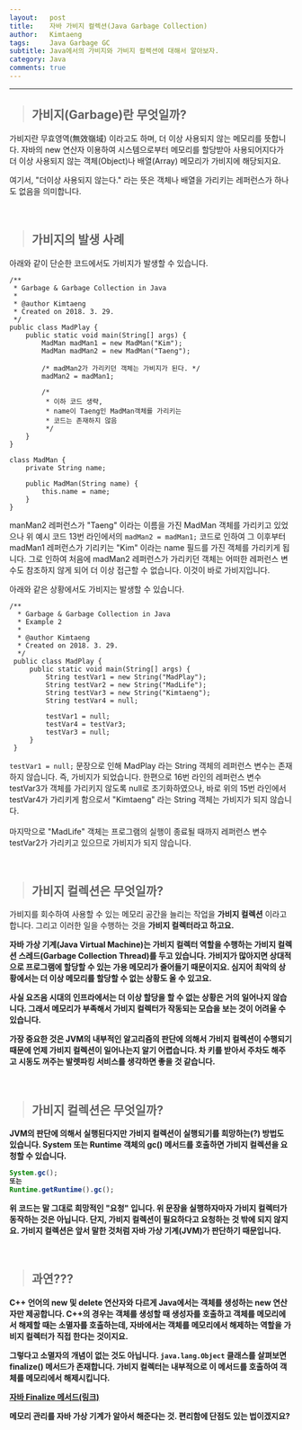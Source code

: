 ```yaml
---
layout:   post
title:    자바 가비지 컬렉션(Java Garbage Collection)
author:   Kimtaeng
tags: 	  Java Garbage GC
subtitle: Java에서의 가비지와 가비지 컬렉션에 대해서 알아보자.
category: Java
comments: true
---
```


<hr/>

> ## 가비지(Garbage)란 무엇일까?

가비지란 무효영역(無效嶺域) 이라고도 하며, 더 이상 사용되지 않는 메모리를 뜻합니다.
자바의 new 연산자 이용하여 시스템으로부터 메모리를 할당받아 사용되어지다가 더 이상 사용되지 않는
객체(Object)나 배열(Array) 메모리가 가비지에 해당되지요.

여기서, "더이상 사용되지 않는다." 라는 뜻은 객체나 배열을 가리키는 레퍼런스가 하나도 없음을 의미합니다.

<br/>

> ## 가비지의 발생 사례

아래와 같이 단순한 코드에서도 가비지가 발생할 수 있습니다.

<pre class="line-numbers"><code class="language-java" data-start="1">/**
 * Garbage & Garbage Collection in Java
 *
 * @author Kimtaeng
 * Created on 2018. 3. 29.
 */
public class MadPlay {
    public static void main(String[] args) {
        MadMan madMan1 = new MadMan("Kim");
        MadMan madMan2 = new MadMan("Taeng");

        /* madMan2가 가리키던 객체는 가비지가 된다. */
        madMan2 = madMan1;
        
        /*
         * 이하 코드 생략,
         * name이 Taeng인 MadMan객체를 가리키는
         * 코드는 존재하지 않음
         */ 
    }
}

class MadMan {
    private String name;

    public MadMan(String name) {
        this.name = name;
    }
}
</code></pre>

manMan2 레퍼런스가 "Taeng" 이라는 이름을 가진 MadMan 객체를 가리키고 있었으나
위 예시 코드 13번 라인에서의 ```madMan2 = madMan1;``` 코드로 인하여 그 이후부터 madMan1 레퍼런스가 기리키는
"Kim" 이라는 name 필드를 가진 객체를 가리키게 됩니다. 그로 인하여 처음에 madMan2 레퍼런스가
가리키던 객체는 어떠한 레퍼런스 변수도 참조하지 않게 되어 더 이상 접근할 수 없습니다. 이것이 바로 가비지입니다.

아래와 같은 상황에서도 가비지는 발생할 수 있습니다. 
 
<pre class="line-numbers"><code class="language-java" data-start="1">/**
  * Garbage & Garbage Collection in Java
  * Example 2
  *
  * @author Kimtaeng
  * Created on 2018. 3. 29.
  */
 public class MadPlay {
     public static void main(String[] args) {
         String testVar1 = new String("MadPlay");
         String testVar2 = new String("MadLife");
         String testVar3 = new String("Kimtaeng");
         String testVar4 = null;
 
         testVar1 = null;
         testVar4 = testVar3;
         testVar3 = null;
     }
 }
</code></pre>

```testVar1 = null;``` 문장으로 인해 MadPlay 라는 String 객체의 레퍼런스 변수는 존재하지 않습니다.
즉, 가비지가 되었습니다. 한편으로 16번 라인의 레퍼런스 변수 testVar3가 객체를 가리키지 않도록 null로 초기화하였으나,
바로 위의 15번 라인에서 testVar4가 가리키게 함으로서 "Kimtaeng" 라는 String 객체는 가비지가 되지 않습니다.
<br/><br/>
마지막으로 "MadLife" 객체는 프로그램의 실행이 종료될 때까지 레퍼런스 변수 testVar2가 가리키고 있으므로 가비지가 되지 않습니다.

<br/>

> ## 가비지 컬렉션은 무엇일까?

가비지를 회수하여 사용할 수 있는 메모리 공간을 늘리는 작업을 <b>가비지 컬렉션</b> 이라고 합니다.
그리고 이러한 일을 수행하는 것을 <b>가비지 컬렉터<b/>라고 하고요.

자바 가상 기계(Java Virtual Machine)는 가비지 컬렉터 역할을 수행하는 가비지 컬렉션 스레드(Garbage Collection Thread)를
두고 있습니다. 가비지가 많아지면 상대적으로 프로그램에 할당할 수 있는 가용 메모리가 줄어들기 때문이지요.
심지어 최악의 상황에서는 더 이상 메모리를 할당할 수 없는 상황도 올 수 있고요.

사실 요즈음 시대의 인프라에서는 더 이상 할당을 할 수 없는 상황은 거의 일어나지 않습니다.
그래서 메모리가 부족해서 가비지 컬렉터가 작동되는 모습을 보는 것이 어려울 수 있습니다.

가장 중요한 것은 JVM의 내부적인 알고리즘의 판단에 의해서 가비지 컬렉션이 수행되기 때문에 언제 가비지 컬렉션이
일어나는지 알기 어렵습니다. 차 키를 받아서 주차도 해주고 시동도 꺼주는 발렛파킹 서비스를 생각하면 좋을 것 같습니다.

<br/>

> ## 가비지 컬렉션은 무엇일까?

JVM의 판단에 의해서 실행된다지만 가비지 컬렉션이 실행되기를 희망하는(?) 방법도 있습니다.
System 또는 Runtime 객체의 gc() 메서드를 호출하면 가비지 컬렉션을 요청할 수 있습니다.

```java
System.gc(); 
또는
Runtime.getRuntime().gc();
```

위 코드는 말 그대로 희망적인 "요청" 입니다. 위 문장을 실행하자마자 가비지 컬렉터가 동작하는 것은 아닙니다.
단지, 가비지 컬렉션이 필요하다고 요청하는 것 밖에 되지 않지요. 가비지 컬렉션은 앞서 말한 것처럼 자바 가상 기계(JVM)가 판단하기 때문입니다.

<br/>

> ## 과연???

C++ 언어의 new 및 delete 연산자와 다르게 Java에서는 객체를 생성하는 new 연산자만 제공합니다.
C++의 경우는 객체를 생성할 때 생성자를 호출하고 객체를 메모리에서 해제할 때는 소멸자를 호출하는데,
자바에서는 객체를 메모리에서 해제하는 역할을 가비지 컬렉터가 직접 한다는 것이지요.

그렇다고 소멸자의 개념이 없는 것도 아닙니다. ```java.lang.Object``` 클래스를 살펴보면 finalize() 메서드가 존재합니다.
가비지 컬렉터는 내부적으로 이 메서드를 호출하여 객체를 메모리에서 해제시킵니다.

<a href="https://madplay.github.io/post/2017/12/03/001" target="_blank">자바 Finalize 메서드(링크)</a>

메모리 관리를 자바 가상 기계가 알아서 해준다는 것. 편리함에 단점도 있는 법이겠지요? 